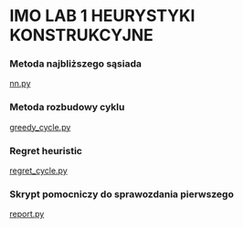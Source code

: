 # IMO LAB 1 HEURYSTYKI KONSTRUKCYJNE

### Metoda najbliższego sąsiada
[nn.py](greedy_heuristics/nn.py)

### Metoda rozbudowy cyklu
[greedy_cycle.py](greedy_heuristics/greedy_cycle.py)

### Regret heuristic
[regret_cycle.py](greedy_heuristics/regret_cycle.py)

### Skrypt pomocniczy do sprawozdania pierwszego
[report.py](greedy_heuristics/report.py)
